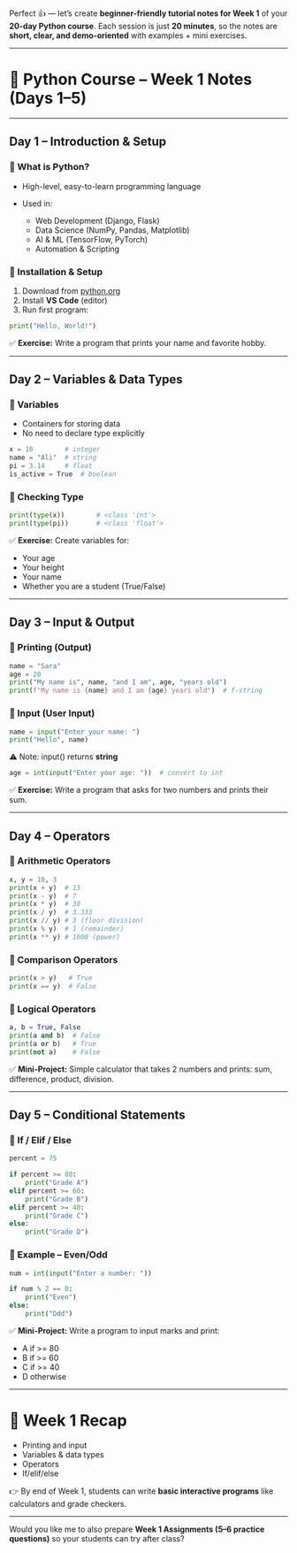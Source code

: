 Perfect 👍 — let’s create **beginner-friendly tutorial notes for Week 1** of your **20-day Python course**.
Each session is just **20 minutes**, so the notes are **short, clear, and demo-oriented** with examples + mini exercises.

---

# 🐍 Python Course – Week 1 Notes (Days 1–5)

---

## **Day 1 – Introduction & Setup**

### 🔹 What is Python?

* High-level, easy-to-learn programming language
* Used in:

  * Web Development (Django, Flask)
  * Data Science (NumPy, Pandas, Matplotlib)
  * AI & ML (TensorFlow, PyTorch)
  * Automation & Scripting

### 🔹 Installation & Setup

1. Download from [python.org](https://www.python.org/downloads/)
2. Install **VS Code** (editor)
3. Run first program:

```python
print("Hello, World!")
```

✅ **Exercise:**
Write a program that prints your name and favorite hobby.

---

## **Day 2 – Variables & Data Types**

### 🔹 Variables

* Containers for storing data
* No need to declare type explicitly

```python
x = 10        # integer
name = "Ali"  # string
pi = 3.14     # float
is_active = True  # boolean
```

### 🔹 Checking Type

```python
print(type(x))        # <class 'int'>
print(type(pi))       # <class 'float'>
```

✅ **Exercise:**
Create variables for:

* Your age
* Your height
* Your name
* Whether you are a student (True/False)

---

## **Day 3 – Input & Output**

### 🔹 Printing (Output)

```python
name = "Sara"
age = 20
print("My name is", name, "and I am", age, "years old")
print(f"My name is {name} and I am {age} years old")  # f-string
```

### 🔹 Input (User Input)

```python
name = input("Enter your name: ")
print("Hello", name)
```

⚠️ Note: input() returns **string**

```python
age = int(input("Enter your age: "))  # convert to int
```

✅ **Exercise:**
Write a program that asks for two numbers and prints their sum.

---

## **Day 4 – Operators**

### 🔹 Arithmetic Operators

```python
x, y = 10, 3
print(x + y)  # 13
print(x - y)  # 7
print(x * y)  # 30
print(x / y)  # 3.333
print(x // y) # 3 (floor division)
print(x % y)  # 1 (remainder)
print(x ** y) # 1000 (power)
```

### 🔹 Comparison Operators

```python
print(x > y)   # True
print(x == y)  # False
```

### 🔹 Logical Operators

```python
a, b = True, False
print(a and b)  # False
print(a or b)   # True
print(not a)    # False
```

✅ **Mini-Project:**
Simple calculator that takes 2 numbers and prints: sum, difference, product, division.

---

## **Day 5 – Conditional Statements**

### 🔹 If / Elif / Else

```python
percent = 75

if percent >= 80:
    print("Grade A")
elif percent >= 60:
    print("Grade B")
elif percent >= 40:
    print("Grade C")
else:
    print("Grade D")
```

### 🔹 Example – Even/Odd

```python
num = int(input("Enter a number: "))

if num % 2 == 0:
    print("Even")
else:
    print("Odd")
```

✅ **Mini-Project:**
Write a program to input marks and print:

* A if >= 80
* B if >= 60
* C if >= 40
* D otherwise

---

# 🎯 Week 1 Recap

* Printing and input
* Variables & data types
* Operators
* If/elif/else

👉 By end of Week 1, students can write **basic interactive programs** like calculators and grade checkers.

---

Would you like me to also prepare **Week 1 Assignments (5–6 practice questions)** so your students can try after class?
